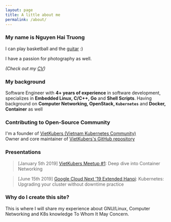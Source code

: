 ```yaml
---
layout: page
title: A little about me
permalink: /about/
---
```


### My name is Nguyen Hai Truong 

I can play basketball and the [guitar](https://www.youtube.com/watch?v=WUsfp92Sd2Y) :)

I have a passion for photography as well.

*(Check out my [CV](https://studenthust-my.sharepoint.com/:b:/g/personal/20102395_students_hust_edu_vn/EXBl8Vsn_VVOmj_KmavUyh8BkSMPPTB2iXyhoT4BaQfc_g?e=HC80Te))*

### My background

Software Engineer with **4+ years of experience** in software development, specializes in **Embedded Linux, C/C++, Go** and **Shell
Scripts**. Having background on **Computer Networking, OpenStack, `Kubernetes`** and **Docker, Container** as well

### Contributing to Open-Source Community
I'm a founder of [VietKubers (Vietnam Kubernetes Community)](https://vietkubers.github.io/)  
Owner and core maintainer of [VietKubers's GitHub repository](https://github.com/vietkubers)

### Presentations
> [January 5th 2019] [VietKubers Meetup #1](https://www.meetup.com/Vietkubers-Vietnam-Kubernetes-Community/events/257150787/): 
Deep dive into Container Networking  

> [June 15th 2019] [Google Cloud Next ’19 Extended Hanoi](https://www.meetup.com/Vietkubers-Vietnam-Kubernetes-Community/events/261417540/): 
Kubernetes: Upgrading your cluster without downtime practice


### Why do I create this site?

This is where I will share my experience about GNU/Linux, Computer Networking and K8s knowledge To Whom It May Concern. 
